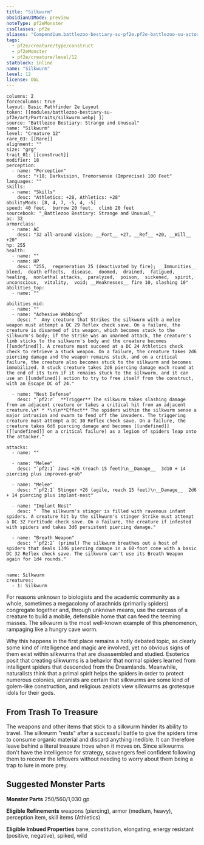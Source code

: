 ```yaml
---
title: "Silkwurm"
obsidianUIMode: preview
noteType: pf2eMonster
cssClasses: pf2e
aliases: "Compendium.battlezoo-bestiary-su-pf2e.pf2e-battlezoo-su-actors.Actor.F0YlQ2jI0LLmuB8Z" 
tags:
  - pf2e/creature/type/construct
  - pf2eMonster
  - pf2e/creature/level/12
statblock: inline
name: "Silkwurm"
level: 12
license: OGL
---
```


```statblock
columns: 2
forcecolumns: true
layout: Basic Pathfinder 2e Layout
token: [[modules/battlezoo-bestiary-su-pf2e/art/Portraits/silkwurm.webp| ]]
source: "Battlezoo Bestiary: Strange and Unusual"
name: "Silkwurm"
level: "Creature 12"
rare_03: [[Rare]]
alignment: ""
size: "grg"
trait_01: [[construct]]
modifier: 18
perception:
  - name: "Perception"
    desc: "+18; Darkvision, Tremorsense (Imprecise) 100 Feet"
languages: ""
skills:
  - name: "Skills"
    desc: "Athletics: +28, Athletics: +28"
abilityMods: [8, 4, 7, -5, 4, -5]
speed: 40 feet,  burrow 20 feet,  climb 20 feet
sourcebook: "_Battlezoo Bestiary: Strange and Unusual_"
ac: 32
armorclass:
  - name: AC
    desc: "32 all-around vision; __Fort__ +27, __Ref__ +20, __Will__ +20"
hp: 255
health:
  - name: ""
  - name: HP
    desc: "255,  regeneration 25 (deactivated by fire); __Immunities__  bleed,  death effects,  disease,  doomed,  drained,  fatigued,  healing,  nonlethal attacks,  paralyzed,  poison,  sickened,  spirit,  unconscious,  vitality,  void; __Weaknesses__ fire 10, slashing 10"
abilities_top:
  - name: ""

abilities_mid:
  - name: ""
  - name: "Adhesive Webbing"
    desc: "  Any creature that Strikes the silkwurm with a melee weapon must attempt a DC 29 Reflex check save. On a failure, the creature is disarmed of its weapon, which becomes stuck to the silkwurm's body; if the Strike was an unarmed attack, the creature's limb sticks to the silkwurm's body and the creature becomes [[undefined]]. A creature must succeed at a DC 24 Athletics check check to retrieve a stuck weapon. On a failure, the creature takes 2d6 piercing damage and the weapon remains stuck, and on a critical failure, the creature also becomes stuck to the silkwurm and becomes immobilized. A stuck creature takes 2d6 piercing damage each round at the end of its turn if it remains stuck to the silkwurm, and it can use an [[undefined]] action to try to free itself from the construct, with an Escape DC of 24."

  - name: "Nest Defense"
    desc: "`pf2:r`  **Trigger** The silkwurm takes slashing damage from an adjacent creature or takes a critical hit from an adjacent creature.\n* * *\n\n**Effect** The spiders within the silkwurm sense a major intrusion and swarm to fend off the invaders. The triggering creature must attempt a DC 30 Reflex check save. On a failure, the creature takes 6d6 piercing damage and becomes [[undefined]] ([[undefined]] on a critical failure) as a legion of spiders leap onto the attacker."

attacks:
  - name: ""

  - name: "Melee"
    desc: "`pf2:1` Jaws +26 (reach 15 feet)\n__Damage__  3d10 + 14 piercing plus improved-grab"

  - name: "Melee"
    desc: "`pf2:1` Stinger +26 (agile, reach 15 feet)\n__Damage__  2d6 + 14 piercing plus implant-nest"

  - name: "Implant Nest"
    desc: "  The silkwurm's stinger is filled with ravenous infant spiders. A creature hit by the silkwurm's stinger Strike must attempt a DC 32 Fortitude check save. On a failure, the creature if infested with spiders and takes 3d6 persistent piercing damage."

  - name: "Breath Weapon"
    desc: "`pf2:2` (primal) The silkwurm breathes out a host of spiders that deals 13d6 piercing damage in a 60-foot cone with a basic DC 32 Reflex check save. The silkwurm can't use its Breath Weapon again for 1d4 rounds."
 
```

```encounter-table
name: Silkwurm
creatures:
  - 1: Silkwurm
```



For reasons unknown to biologists and the academic community as a whole, sometimes a megacolony of arachnids (primarily spiders) congregate together and, through unknown means, use the carcass of a creature to build a mobile, defensible home that can feed the teeming masses. The silkwurm is the most well-known example of this phenomenon, rampaging like a hungry cave worm.

Why this happens in the first place remains a hotly debated topic, as clearly some kind of intelligence and magic are involved, yet no obvious signs of them exist within silkwurms that are disassembled and studied. Esoterics posit that creating silkwurms is a behavior that normal spiders learned from intelligent spiders that descended from the Dreamlands. Meanwhile, naturalists think that a primal spirit helps the spiders in order to protect numerous colonies, arcanists are certain that silkwurms are some kind of golem-like construction, and religious zealots view silkwurms as grotesque idols for their gods.

## From Trash To Treasure

The weapons and other items that stick to a silkwurm hinder its ability to travel. The silkwurm "rests" after a successful battle to give the spiders time to consume organic material and discard anything inedible. It can therefore leave behind a literal treasure trove when it moves on. Since silkwurms don't have the intelligence for strategy, scavengers feel confident following them to recover the leftovers without needing to worry about them being a trap to lure in more prey.

## Suggested Monster Parts

**Monster Parts** 250/560/1,030 gp

**Eligible Refinements** weapons (piercing), armor (medium, heavy), perception item, skill items (Athletics)

**Eligible Imbued Properties** bane, constitution, elongating, energy resistant (positive, negative), spiked, wild
